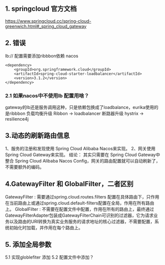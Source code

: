 ## 1. springcloud 官方文档
https://www.springcloud.cc/spring-cloud-greenwich.html#_spring_cloud_gateway
## 2. 错误

lb:// 配置需要添加ribbbon依赖 nacos

    <dependency>
        <groupId>org.springframework.cloud</groupId>
        <artifactId>spring-cloud-starter-loadbalancer</artifactId>
        <version>3.1.2</version>
    </dependency>
    
### 2.1 如果nacos中不使用lb 配置用啥？
gateway的lb还是服务调用这种，只是依赖包换成了loadbalance，eurika使用的是ribbbon
负载均衡升级
Ribbon → loadbalancer
断路器升级
hystrix → resilience4j
## 3.动态的刷新路由信息
1、服务的注册和发现使用 Spring Cloud Alibaba Nacos来实现。
2、网关使用 Spring Cloud Gateway来实现。
结论： 其实只需要在 Spring Cloud Gateway中整合 Spring Cloud Alibaba Nacos Config，网关的路由配置就可以自动刷新了，不需要额外的编码。
 ## 4.GatewayFilter 和 GlobalFilter，二者区别 
GatewayFilter : 需要通过spring.cloud.routes.filters 配置在具体路由下，只作用在当前路由上或通过spring.cloud.default-filters配置在全局，作用在所有路由上。
GlobalFilter : 不需要在配置文件中配置，作用在所有的路由上，最终通过GatewayFilterAdapter包装成GatewayFilterChain可识别的过滤器，它为请求业务以及路由的URI转换为真实业务服务的请求地址的核心过滤器，不需要配置，系统初始化时加载，并作用在每个路由上。
## 5. 添加全局参数
5.1 实现globlefiter 添加
5.2 配置文件中添加？